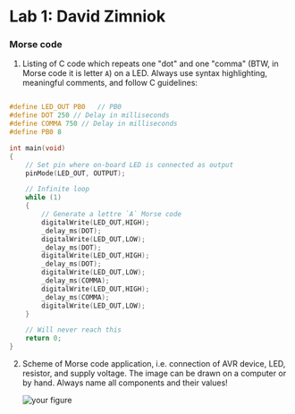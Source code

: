 # Lab 1: David Zimniok

### Morse code

1. Listing of C code which repeats one "dot" and one "comma" (BTW, in Morse code it is letter `A`) on a LED. Always use syntax highlighting, meaningful comments, and follow C guidelines:

```c

#define LED_OUT PB0   // PB0
#define DOT 250 // Delay in milliseconds
#define COMMA 750 // Delay in milliseconds
#define PB0 8  

int main(void)
{
    // Set pin where on-board LED is connected as output
    pinMode(LED_OUT, OUTPUT);

    // Infinite loop
    while (1)
    {
        // Generate a lettre `A` Morse code
        digitalWrite(LED_OUT,HIGH);
        _delay_ms(DOT);
        digitalWrite(LED_OUT,LOW);
        _delay_ms(DOT);
        digitalWrite(LED_OUT,HIGH);
        _delay_ms(DOT);
        digitalWrite(LED_OUT,LOW);
        _delay_ms(COMMA);
        digitalWrite(LED_OUT,HIGH);
        _delay_ms(COMMA);
        digitalWrite(LED_OUT,LOW);
    }

    // Will never reach this
    return 0;
}
```

2. Scheme of Morse code application, i.e. connection of AVR device, LED, resistor, and supply voltage. The image can be drawn on a computer or by hand. Always name all components and their values!

   ![your figure]()
